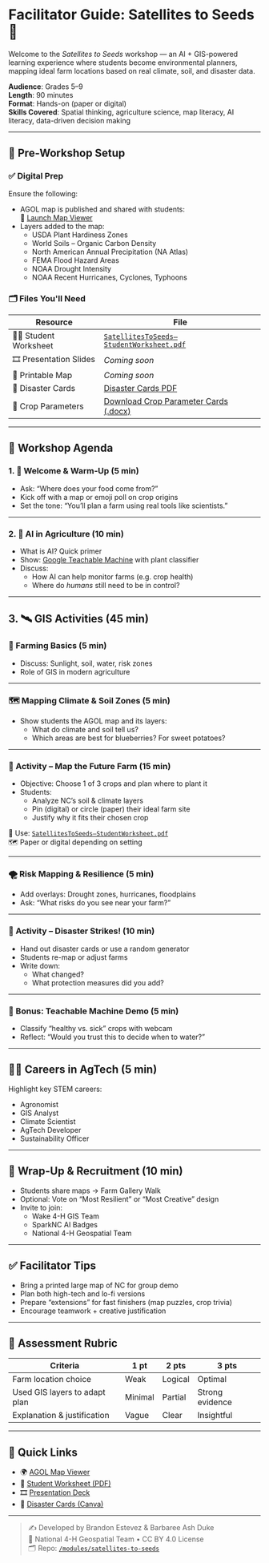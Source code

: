# Facilitator Guide: Satellites to Seeds 🌱

Welcome to the *Satellites to Seeds* workshop — an AI + GIS-powered learning experience where students become environmental planners, mapping ideal farm locations based on real climate, soil, and disaster data.

**Audience**: Grades 5–9  
**Length**: 90 minutes  
**Format**: Hands-on (paper or digital)  
**Skills Covered**: Spatial thinking, agriculture science, map literacy, AI literacy, data-driven decision making

---

## 🧰 Pre-Workshop Setup

### ✅ Digital Prep
Ensure the following:
- AGOL map is published and shared with students:  
  📍 [Launch Map Viewer](https://4-h.maps.arcgis.com/apps/mapviewer/index.html?webmap=ca87aa8deac14d2fa20b3f142523fc43)
- Layers added to the map:
  - USDA Plant Hardiness Zones
  - World Soils – Organic Carbon Density
  - North American Annual Precipitation (NA Atlas)
  - FEMA Flood Hazard Areas
  - NOAA Drought Intensity
  - NOAA Recent Hurricanes, Cyclones, Typhoons

### 🗂 Files You'll Need
| Resource            | File |
|---------------------|------|
| 👩‍🏫 Student Worksheet | [`SatellitesToSeeds–StudentWorksheet.pdf`](./SatellitesToSeeds–StudentWorksheet.pdf) |
| 🎞 Presentation Slides | *Coming soon* |
| 🧭 Printable Map     | *Coming soon* |
| 🚨 Disaster Cards    | [Disaster Cards PDF](https://www.canva.com/design/DAGnGNAFvbs/3fPB0pZk5TNXZRWa-5o8-Q/edit) |
| 🌱 Crop Parameters   | [Download Crop Parameter Cards (.docx)](https://github.com/brandonestevez95/youth-map-lab/raw/main/modules/satellites-to-seeds/CropParameterCards.docx)

---

## 📅 Workshop Agenda

### 1. 🌾 Welcome & Warm-Up (5 min)
- Ask: “Where does your food come from?”
- Kick off with a map or emoji poll on crop origins
- Set the tone: “You’ll plan a farm using real tools like scientists.”

---

### 2. 🤖 AI in Agriculture (10 min)
- What is AI? Quick primer
- Show: [Google Teachable Machine](https://teachablemachine.withgoogle.com/) with plant classifier
- Discuss:
  - How AI can help monitor farms (e.g. crop health)
  - Where do *humans* still need to be in control?

---

## 3. 🛰 GIS Activities (45 min)

### 🧠 Farming Basics (5 min)
- Discuss: Sunlight, soil, water, risk zones
- Role of GIS in modern agriculture

---

### 🗺️ Mapping Climate & Soil Zones (5 min)
- Show students the AGOL map and its layers:
  - What do climate and soil tell us?
  - Which areas are best for blueberries? For sweet potatoes?

---

### 📍 Activity – Map the Future Farm (15 min)
- Objective: Choose 1 of 3 crops and plan where to plant it
- Students:
  - Analyze NC’s soil & climate layers
  - Pin (digital) or circle (paper) their ideal farm site
  - Justify why it fits their chosen crop

📎 Use: [`SatellitesToSeeds–StudentWorksheet.pdf`](./SatellitesToSeeds–StudentWorksheet.pdf)  
🗺 Paper or digital depending on setting

---

### 🌪️ Risk Mapping & Resilience (5 min)
- Add overlays: Drought zones, hurricanes, floodplains
- Ask: “What risks do you see near your farm?”

---

### 🚨 Activity – Disaster Strikes! (10 min)
- Hand out disaster cards or use a random generator
- Students re-map or adjust farms
- Write down:
  - What changed?
  - What protection measures did you add?

---

### 🤖 Bonus: Teachable Machine Demo (5 min)
- Classify “healthy vs. sick” crops with webcam
- Reflect: “Would you trust this to decide when to water?”

---

## 🧑‍🔬 Careers in AgTech (5 min)
Highlight key STEM careers:
- Agronomist
- GIS Analyst
- Climate Scientist
- AgTech Developer
- Sustainability Officer

---

## 📣 Wrap-Up & Recruitment (10 min)
- Students share maps → Farm Gallery Walk
- Optional: Vote on “Most Resilient” or “Most Creative” design
- Invite to join:
  - Wake 4-H GIS Team
  - SparkNC AI Badges
  - National 4-H Geospatial Team

---

## ✅ Facilitator Tips
- Bring a printed large map of NC for group demo
- Plan both high-tech and lo-fi versions
- Prepare “extensions” for fast finishers (map puzzles, crop trivia)
- Encourage teamwork + creative justification

---

## 🧠 Assessment Rubric
| Criteria                         | 1 pt  | 2 pts | 3 pts |
|----------------------------------|-------|-------|-------|
| Farm location choice             | Weak  | Logical | Optimal |
| Used GIS layers to adapt plan    | Minimal | Partial | Strong evidence |
| Explanation & justification      | Vague | Clear | Insightful |

---

## 🔗 Quick Links

- 🌍 [AGOL Map Viewer](https://4-h.maps.arcgis.com/apps/mapviewer/index.html?webmap=ca87aa8deac14d2fa20b3f142523fc43)
- 📄 [Student Worksheet (PDF)](./SatellitesToSeeds–StudentWorksheet.pdf)
- 🎞 [Presentation Deck](./workingdoc.docx)
- 🚨 [Disaster Cards (Canva)](https://www.canva.com/design/DAGnGNAFvbs/3fPB0pZk5TNXZRWa-5o8-Q/edit)

---

> ✍️ Developed by Brandon Estevez & Barbaree Ash Duke  
> 🌱 National 4-H Geospatial Team • CC BY 4.0 License  
> 🗂 Repo: [`/modules/satellites-to-seeds`](https://github.com/brandonestevez95/youth-map-lab/tree/main/modules/satellites-to-seeds)
